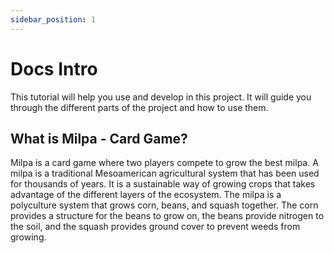 ```yaml
---
sidebar_position: 1
---
```


# Docs Intro

This tutorial will help you use and develop in this project. It will guide you through the different parts of the project and how to use them.

## What is Milpa - Card Game?

Milpa is a card game where two players compete to grow the best milpa. A milpa is a traditional Mesoamerican agricultural system that has been used for thousands of years. It is a sustainable way of growing crops that takes advantage of the different layers of the ecosystem. The milpa is a polyculture system that grows corn, beans, and squash together. The corn provides a structure for the beans to grow on, the beans provide nitrogen to the soil, and the squash provides ground cover to prevent weeds from growing.
